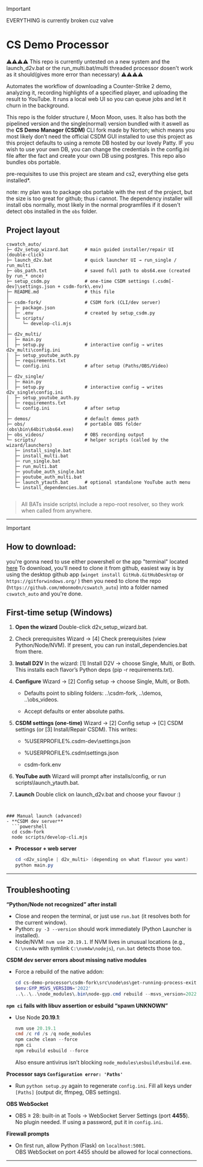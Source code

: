> [!IMPORTANT]
> EVERYTHING is currently broken cuz valve

# CS Demo Processor
⚠️⚠️⚠️⚠️ This repo is currently untested on a new system and the launch_d2v.bat or the run_multi.bat/multi threaded processor dosen't work as it should(gives more error than necessary) ⚠️⚠️⚠️⚠️

Automates the workflow of downloading a Counter-Strike 2 demo, analyzing it, recording highlights of a specified player, and uploading the result to YouTube. It runs a local web UI so you can queue jobs and let it churn in the background.

This repo is the folder structure *I*, Moon Moon, uses. It also has both the pipelined version and the single(normal) version bundled with it aswell as the **CS Demo Manager (CSDM)** CLI fork made by Norton; which means you most likely don’t need the official CSDM GUI installed to use this project as this project defaults to using a remote DB hosted by our lovely Patty.
IF you wish to use your own DB, you can change the credentials in the config.ini file after the fact and create your own DB using postgres.
This repo also bundles obs portable.

pre-requisites to use this project are steam and cs2, everything else gets installed*.

note: my plan was to package obs portable with the rest of the project, but the size is too great for github; thus i cannot.
The dependency installer will install obs normally, most likely in the normal programfiles if it dosen't detect obs installed in the `obs` folder.

## Project layout
```
cswatch_auto/
├─ d2v_setup_wizard.bat      # main guided installer/repair UI (double-click)
├─ launch_d2v.bat            # quick launcher UI → run_single / run_multi
├─ obs_path.txt              # saved full path to obs64.exe (created by run_* once)
├─ setup_csdm.py             # one-time CSDM settings (.csdm[-dev]\settings.json + csdm-fork\.env)
├─ README.md                 # this file
│
├─ csdm-fork/                # CSDM fork (CLI/dev server)
│  ├─ package.json
│  ├─ .env                   # created by setup_csdm.py
│  └─ scripts/
│     └─ develop-cli.mjs
│
├─ d2v_multi/
│  ├─ main.py
│  ├─ setup.py               # interactive config → writes d2v_multi\config.ini
│  ├─ setup_youtube_auth.py
│  ├─ requirements.txt
│  └─ config.ini             # after setup (Paths/OBS/Video)
│
├─ d2v_single/
│  ├─ main.py
│  ├─ setup.py               # interactive config → writes d2v_single\config.ini
│  ├─ setup_youtube_auth.py
│  ├─ requirements.txt
│  └─ config.ini             # after setup
│
├─ demos/                    # default demos path
├─ obs/                      # portable OBS folder (obs\bin\64bit\obs64.exe)
├─ obs_videos/               # OBS recording output
└─ scripts/                  # helper scripts (called by the wizard/launchers)
   ├─ install_single.bat
   ├─ install_multi.bat
   ├─ run_single.bat
   ├─ run_multi.bat
   ├─ youtube_auth_single.bat
   ├─ youtube_auth_multi.bat
   ├─ launch_ytauth.bat      # optional standalone YouTube auth menu
   └─ install_dependencies.bat


```
> All BATs inside scripts\ include a repo-root resolver, so they work when called from anywhere.

---
> [!IMPORTANT]
> ## How to download:
> you're gonna need to use either powershell or the app "terminal" located [here](https://github.com/microsoft/terminal)
> To download, you'll need to clone it from github, easiest way is by using the desktop github app (`winget install GitHub.GitHubDesktop` or `https://gitforwindows.org/` )
> then you need to clone the repo (`https://github.com/m0onmo0n/cswatch_auto`) into a folder named `cswatch_auto` and you're done.

## First-time setup (Windows)

1. **Open the wizard**
    Double-click d2v_setup_wizard.bat.

2. Check prerequisites
    Wizard → [4] Check prerequisites (view Python/Node/NVM).
    If present, you can run install_dependencies.bat from there.

3. **Install D2V**
    In the wizard: [1] Install D2V → choose Single, Multi, or Both.
    This installs each flavor’s Python deps (pip -r requirements.txt).

4. **Configure**
    Wizard → [2] Config setup → choose Single, Multi, or Both.

    * Defaults point to sibling folders:
        ..\csdm-fork, ..\demos, ..\obs_videos.

    * Accept defaults or enter absolute paths.

5. **CSDM settings (one-time)**
    Wizard → [2] Config setup → [C] CSDM settings (or [3] Install/Repair CSDM).
    This writes:

    * %USERPROFILE%\.csdm-dev\settings.json

    * %USERPROFILE%\.csdm\settings.json

    * csdm-fork\.env

6. **YouTube auth**
    Wizard will prompt after installs/config, or run scripts\launch_ytauth.bat.

7. **Launch**
    Double click on launch_d2v.bat and choose your flavour :)

```


### Manual launch (advanced)
- **CSDM dev server**
  ```powershell
  cd csdm-fork
  node scripts/develop-cli.mjs
  ```
- **Processor + web server**
  ```powershell
  cd <d2v_single | d2v_multi> (depending on what flavour you want)
  python main.py
  ```
---


## Troubleshooting

**“Python/Node not recognized” after install**
- Close and reopen the terminal, or just use `run.bat` (it resolves both for the current window).
- Python: `py -3 --version` should work immediately (Python Launcher is installed).
- Node/NVM: `nvm use 20.19.1`. If NVM lives in unusual locations (e.g., `C:\nvm4w` with symlink `C:\nvm4w\nodejs`), `run.bat` detects those too.

**CSDM dev server errors about missing native modules**
- Force a rebuild of the native addon:
  ```powershell
  cd cs-demo-processor\csdm-fork\src\node\os\get-running-process-exit-code
  $env:GYP_MSVS_VERSION='2022'
  ..\..\..\node_modules\.bin\node-gyp.cmd rebuild --msvs_version=2022
  ```

**`npm ci` fails with libuv assertion or esbuild “spawn UNKNOWN”**
- Use Node **20.19.1**:
  ```powershell
  nvm use 20.19.1
  cmd /c rd /s /q node_modules
  npm cache clean --force
  npm ci
  npm rebuild esbuild --force
  ```
  Also ensure antivirus isn’t blocking `node_modules\esbuild\esbuild.exe`.

**Processor says `Configuration error: 'Paths'`**
- Run `python setup.py` again to regenerate `config.ini`. Fill all keys under `[Paths]` (output dir, ffmpeg, OBS settings).

**OBS WebSocket**
- OBS ≥ 28: built-in at Tools → WebSocket Server Settings (port **4455**).  
  No plugin needed. If using a password, put it in `config.ini`.

**Firewall prompts**
- On first run, allow Python (Flask) on `localhost:5001`.  
  OBS WebSocket on port 4455 should be allowed for local connections.

---

